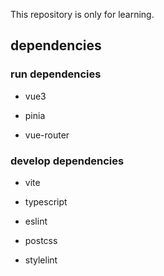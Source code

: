 This repository is only for learning.

## dependencies

### run dependencies

- vue3

- pinia

- vue-router

### develop dependencies

- vite

- typescript

- eslint

- postcss

- stylelint
